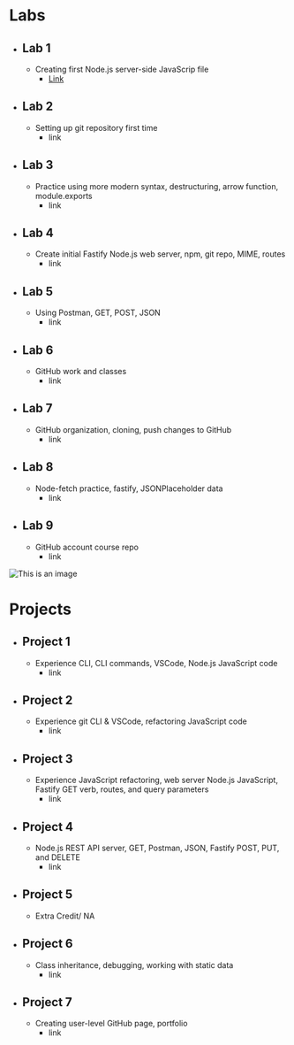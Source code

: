 # Labs

- ## Lab 1
  - Creating first Node.js server-side JavaScrip file
    - [Link](https://micoh-oneal.github.io/cit281-lab1/)
- ## Lab 2
  - Setting up git repository first time
    - link
- ## Lab 3
  - Practice using more modern syntax, destructuring, arrow function, module.exports
    - link
- ## Lab 4
  - Create initial Fastify Node.js web server, npm, git repo, MIME, routes
    - link
- ## Lab 5
  - Using Postman, GET, POST, JSON
    - link
- ## Lab 6
  - GitHub work and classes
    - link
- ## Lab 7
  - GitHub organization, cloning, push changes to GitHub
    - link
- ## Lab 8
  - Node-fetch practice, fastify, JSONPlaceholder data
    - link
- ## Lab 9
  - GitHub account course repo
    - link

![This is an image](https://images.unsplash.com/photo-1564865878688-9a244444042a?ixlib=rb-1.2.1&ixid=MnwxMjA3fDB8MHxwaG90by1wYWdlfHx8fGVufDB8fHx8&auto=format&fit=crop&w=1170&q=80)

# Projects

- ## Project 1
  - Experience CLI, CLI commands, VSCode, Node.js JavaScript code
    - link
- ## Project 2
  - Experience git CLI & VSCode, refactoring JavaScript code
    - link
- ## Project 3
  - Experience JavaScript refactoring, web server Node.js JavaScript, Fastify GET verb, routes, and query parameters
    - link
- ## Project 4
  - Node.js REST API server, GET, Postman, JSON, Fastify POST, PUT, and DELETE
    - link
- ## Project 5
  - Extra Credit/ NA
- ## Project 6
  - Class inheritance, debugging, working with static data
    - link
- ## Project 7
  - Creating user-level GitHub page, portfolio
    - link
